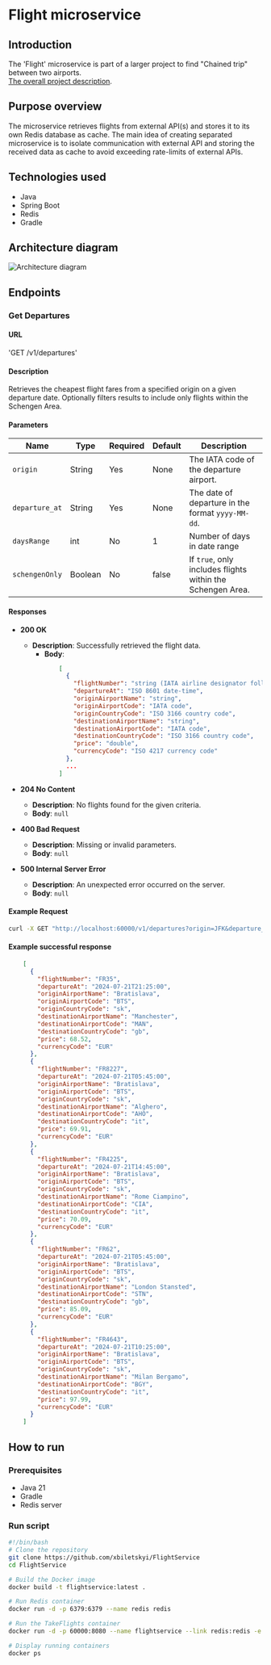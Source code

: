 # Flight microservice 

## Introduction
The 'Flight' microservice is part of a larger project to find "Chained trip" between two airports.  
[The overall project description](https://medium.com/@vidime.sa.buduci.rok/explore-europe-by-plane-using-this-tool-0cb52ac69b8b).
## Purpose overview 
The microservice retrieves flights from external API(s) and stores it to its own Redis database as cache. The main idea of
creating separated microservice is to isolate communication with external API and storing the received data as cache to
avoid exceeding rate-limits of external APIs. 

## Technologies used
- Java
- Spring Boot
- Redis
- Gradle

## Architecture diagram
![Architecture diagram](./images/FlightService.jpg)

## Endpoints
### Get Departures
#### URL 
'GET /v1/departures'
#### Description
Retrieves the cheapest flight fares from a specified origin on a given departure date. Optionally filters results to 
include only flights within the Schengen Area.
#### Parameters
| Name          | Type    | Required | Default | Description                                                    |
|---------------|---------|----------|---------|----------------------------------------------------------------|
| `origin`      | String  | Yes      | None    | The IATA code of the departure airport.                        |
| `departure_at`| String  | Yes      | None    | The date of departure in the format `yyyy-MM-dd`.              |
| `daysRange`   | int     | No       | 1       | Number of days in date range                                   |
| `schengenOnly`| Boolean | No       | false   | If `true`, only includes flights within the Schengen Area.     |
#### Responses 
- **200 OK**
    - **Description**: Successfully retrieved the flight data.
      - **Body**:
          ```json
              [
                {
                  "flightNumber": "string (IATA airline designator followed by numeric identifier)",
                  "departureAt": "ISO 8601 date-time",
                  "originAirportName": "string",
                  "originAirportCode": "IATA code",
                  "originCountryCode": "ISO 3166 country code",
                  "destinationAirportName": "string",
                  "destinationAirportCode": "IATA code",
                  "destinationCountryCode": "ISO 3166 country code",
                  "price": "double",
                  "currencyCode": "ISO 4217 currency code"
                },
                ...
              ]
        ```

- **204 No Content**
    - **Description**: No flights found for the given criteria.
    - **Body**: `null`

- **400 Bad Request**
    - **Description**: Missing or invalid parameters.
    - **Body**: `null`

- **500 Internal Server Error**
    - **Description**: An unexpected error occurred on the server.
    - **Body**: `null`

#### Example Request

```bash
curl -X GET "http://localhost:60000/v1/departures?origin=JFK&departure_at=2024-07-20&schengenOnly=true"
```
#### Example successful response
```json
    [
      {
        "flightNumber": "FR35",
        "departureAt": "2024-07-21T21:25:00",
        "originAirportName": "Bratislava",
        "originAirportCode": "BTS",
        "originCountryCode": "sk",
        "destinationAirportName": "Manchester",
        "destinationAirportCode": "MAN",
        "destinationCountryCode": "gb",
        "price": 68.52,
        "currencyCode": "EUR"
      },
      {
        "flightNumber": "FR8227",
        "departureAt": "2024-07-21T05:45:00",
        "originAirportName": "Bratislava",
        "originAirportCode": "BTS",
        "originCountryCode": "sk",
        "destinationAirportName": "Alghero",
        "destinationAirportCode": "AHO",
        "destinationCountryCode": "it",
        "price": 69.91,
        "currencyCode": "EUR"
      },
      {
        "flightNumber": "FR4225",
        "departureAt": "2024-07-21T14:45:00",
        "originAirportName": "Bratislava",
        "originAirportCode": "BTS",
        "originCountryCode": "sk",
        "destinationAirportName": "Rome Ciampino",
        "destinationAirportCode": "CIA",
        "destinationCountryCode": "it",
        "price": 70.09,
        "currencyCode": "EUR"
      },
      {
        "flightNumber": "FR62",
        "departureAt": "2024-07-21T05:45:00",
        "originAirportName": "Bratislava",
        "originAirportCode": "BTS",
        "originCountryCode": "sk",
        "destinationAirportName": "London Stansted",
        "destinationAirportCode": "STN",
        "destinationCountryCode": "gb",
        "price": 85.09,
        "currencyCode": "EUR"
      },
      {
        "flightNumber": "FR4643",
        "departureAt": "2024-07-21T10:25:00",
        "originAirportName": "Bratislava",
        "originAirportCode": "BTS",
        "originCountryCode": "sk",
        "destinationAirportName": "Milan Bergamo",
        "destinationAirportCode": "BGY",
        "destinationCountryCode": "it",
        "price": 97.99,
        "currencyCode": "EUR"
      }
    ]
```
## How to run
### Prerequisites 
- Java 21
- Gradle
- Redis server

### Run script
```bash
#!/bin/bash
# Clone the repository
git clone https://github.com/xbiletskyi/FlightService
cd FlightService

# Build the Docker image
docker build -t flightservice:latest .

# Run Redis container
docker run -d -p 6379:6379 --name redis redis

# Run the TakeFlights container
docker run -d -p 60000:8080 --name flightservice --link redis:redis -e REDIS_HOST=redis -e REDIS_PORT=6379 flightservice:latest

# Display running containers
docker ps
```
